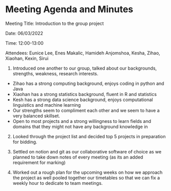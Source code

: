 # Meeting Agenda and Minutes

Meeting Title: Introduction to the group project

Date: 06/03/2022

Time: 12:00-13:00

Attendees: Eunice Lee, Enes Makalic, Hamideh Anjomshoa, Kesha, Zihao, Xiaohan, Kexin, Sirui
1) Introduced one another to our group, talked about our backgrounds, strengths, weakness, research interests.

- Zihao has a strong computing background, enjoys coding in python and Java
- Xiaohan has a strong statistics background, fluent in R and statistics
- Kesh has a strong data science background, enjoys computational linguistics and machine learning
- Our strengths seem to compliment each other and we seem to have a very balanced skillset.
- Open to most projects and a strong willingness to learn fields and domains that they might not have any background knowledge in

2) Looked through the project list and decided top 5 projects in preparation for bidding.

3) Settled on notion and git as our collaborative software of choice as we planned to take down notes of every meeting (as its an added requirement for marking)

4) Worked out a rough plan for the upcoming weeks on how we approach the project as well pooled together our timetables so that we can fix a weekly hour to dedicate to team meetings.
